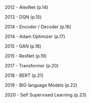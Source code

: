 2012 - AlexNet (p.14)

2013 - DQN (p.15) 

2014 - Encoder / Decoder (p.16)

2014 - Adam Optimizer (p.17) 

2015 - GAN (p.18) 

2015 - ResNet (p.19) 

2017 - Transformer (p.20) 

2018 - BERT (p.21)

2019 - BIG language Models (p.22)

2020 - Self Supervised Learning (p.23)
